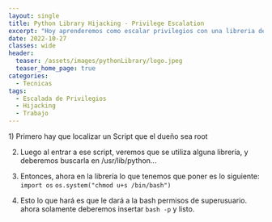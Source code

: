 ```yaml
---
layout: single
title: Python Library Hijacking - Privilege Escalation
excerpt: "Hoy aprenderemos como escalar privilegios con una libreria de Python"
date: 2022-10-27
classes: wide
header:
  teaser: /assets/images/pythonLibrary/logo.jpeg
  teaser_home_page: true
categories:
  - Tecnicas
tags:
  - Escalada de Privilegios
  - Hijacking
  - Trabajo
---
```


<p img src='/assets/images/pythonLibrary/logo.jpeg' width=200>
</p>
1) Primero hay que localizar un Script que el dueño sea root

2) Luego al entrar a ese script, veremos que se utiliza alguna librería, y deberemos buscarla en /usr/lib/python... 

3) Entonces, ahora en la librería lo que tenemos que poner es lo siguiente:
``import os``
``os.system("chmod u+s /bin/bash")``

4) Esto lo que hará es que le dará a la bash permisos de superusuario.
ahora solamente deberemos insertar ``bash -p`` y listo.
